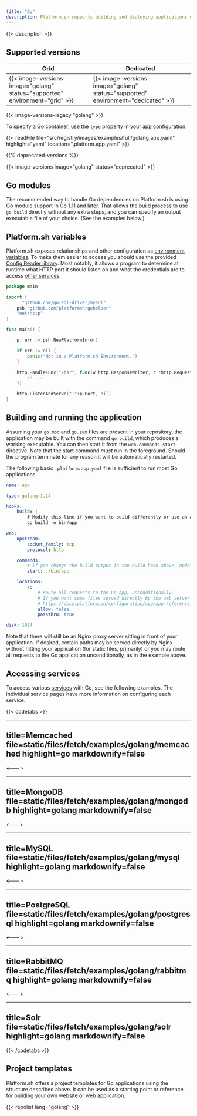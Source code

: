 ```yaml
---
title: "Go"
description: Platform.sh supports building and deploying applications written in Go using Go modules. They are compiled during the Build hook phase, and support both committed dependencies and download-on-demand.
---
```


{{< description >}}

## Supported versions

| **Grid** | **Dedicated** |
|----------------------------------|---------------|
|  {{< image-versions image="golang" status="supported" environment="grid" >}} | {{< image-versions image="golang" status="supported" environment="dedicated" >}} |

{{< image-versions-legacy "golang" >}}

To specify a Go container, use the `type` property in your [app configuration](../configuration/app/app-reference.md).

{{< readFile file="src/registry/images/examples/full/golang.app.yaml" highlight="yaml" location=".platform.app.yaml" >}}

{{% deprecated-versions %}}

{{< image-versions image="golang" status="deprecated" >}}

## Go modules

The recommended way to handle Go dependencies on Platform.sh is using Go module support in Go 1.11 and later. That allows the build process to use `go build` directly without any extra steps, and you can specify an output executable file of your choice. (See the examples below.)

## Platform.sh variables

Platform.sh exposes relationships and other configuration as [environment variables](../development/variables/_index.md).
To make them easier to access you should use the provided [Config Reader library](https://github.com/platformsh/config-reader-go).
Most notably, it allows a program to determine at runtime what HTTP port it should listen on
and what the credentials are to access [other services](../configuration/services/_index.md).

```go
package main

import (
	_ "github.com/go-sql-driver/mysql"
	psh "github.com/platformsh/gohelper"
	"net/http"
)

func main() {

	p, err := psh.NewPlatformInfo()

	if err != nil {
		panic("Not in a Platform.sh Environment.")
	}

	http.HandleFunc("/bar", func(w http.ResponseWriter, r *http.Request) {
		// ...
	})

	http.ListenAndServe(":"+p.Port, nil)
}
```

## Building and running the application

Assuming your `go.mod` and `go.sum` files are present in your repository, the application may be built with the command `go build`, which produces a working executable. You can then start it from the `web.commands.start` directive. Note that the start command _must_ run in the foreground. Should the program terminate for any reason it will be automatically restarted.

The following basic `.platform.app.yaml` file is sufficient to run most Go applications.

```yaml
name: app

type: golang:1.14

hooks:
    build: |
        # Modify this line if you want to build differently or use an alternate name for your executable.
        go build -o bin/app

web:
    upstream:
        socket_family: tcp
        protocol: http

    commands:
        # If you change the build output in the build hook above, update this line as well.
        start: ./bin/app

    locations:
        /:
            # Route all requests to the Go app, unconditionally.
            # If you want some files served directly by the web server without hitting Go, see
            # https://docs.platform.sh/configuration/app/app-reference.html
            allow: false
            passthru: true

disk: 1024
```

Note that there will still be an Nginx proxy server sitting in front of your application. If desired, certain paths may be served directly by Nginx without hitting your application (for static files, primarily) or you may route all requests to the Go application unconditionally, as in the example above.

## Accessing services

To access various [services](/configuration/services/_index.md) with Go, see the following examples. The individual service pages have more information on configuring each service.

{{< codetabs >}}

---
title=Memcached
file=static/files/fetch/examples/golang/memcached
highlight=go
markdownify=false
---

<--->

---
title=MongoDB
file=static/files/fetch/examples/golang/mongodb
highlight=golang
markdownify=false
---

<--->

---
title=MySQL
file=static/files/fetch/examples/golang/mysql
highlight=golang
markdownify=false
---

<--->

---
title=PostgreSQL
file=static/files/fetch/examples/golang/postgresql
highlight=golang
markdownify=false
---

<--->

---
title=RabbitMQ
file=static/files/fetch/examples/golang/rabbitmq
highlight=golang
markdownify=false
---

<--->

---
title=Solr
file=static/files/fetch/examples/golang/solr
highlight=golang
markdownify=false
---

{{< /codetabs >}}

## Project templates

Platform.sh offers a project templates for Go applications using the structure described above. It can be used as a starting point or reference for building your own website or web application.

{{< repolist lang="golang" >}}
